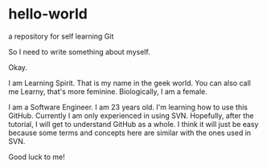# hello-world
a repository for self learning Git

So I need to write something about myself. 

Okay. 

I am Learning Spirit. 
That is my name in the geek world.
You can also call me Learny, that's more feminine.
Biologically, I am a female.

I am a Software Engineer. 
I am 23 years old. 
I'm learning how to use this GitHub.
Currently I am only experienced in using SVN. 
Hopefully, after the tutorial, I will get to understand GitHub as a whole.
I think it will just be easy because some terms and concepts here are similar with the ones used in SVN.

Good luck to me!
